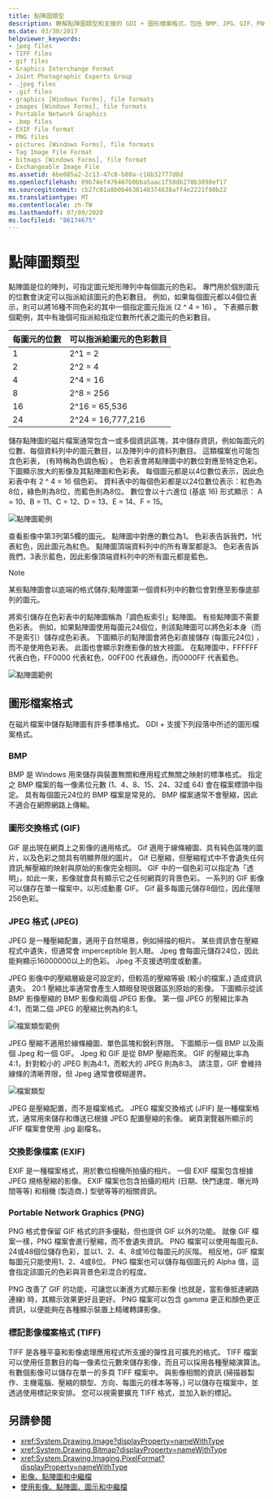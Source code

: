```yaml
---
title: 點陣圖類型
description: 瞭解點陣圖類型和支援的 GDI + 圖形檔案格式，包括 BMP、JPG、GIF、PNG 和 TIFF。
ms.date: 03/30/2017
helpviewer_keywords:
- jpeg files
- TIFF files
- gif files
- Graphics Interchange Format
- Joint Photographic Experts Group
- .jpeg files
- .gif files
- graphics [Windows Forms], file formats
- images [Windows Forms], file formats
- Portable Network Graphics
- .bmp files
- EXIF file format
- PNG files
- pictures [Windows Forms], file formats
- Tag Image File Format
- bitmaps [Windows Forms], file format
- Exchangeable Image File
ms.assetid: 6be085a2-2c13-47c8-b80a-c18b32777d8d
ms.openlocfilehash: 09b74ef476467b0bba5aac1f58db278b3898ef17
ms.sourcegitcommit: cb27c01a8b0b4630148374638aff4e2221f90b22
ms.translationtype: MT
ms.contentlocale: zh-TW
ms.lasthandoff: 07/09/2020
ms.locfileid: "86174675"
---
```

# <a name="types-of-bitmaps"></a>點陣圖類型
點陣圖是位的陣列，可指定圖元矩形陣列中每個圖元的色彩。 專門用於個別圖元的位數會決定可以指派給該圖元的色彩數目。 例如，如果每個圖元都以4個位表示，則可以將16種不同色彩的其中一個指定圖元指派 (2 ^ 4 = 16) 。 下表顯示數個範例，其中有幾個可指派給指定位數所代表之圖元的色彩數目。  
  
|每圖元的位數|可以指派給圖元的色彩數目|  
|--------------------|------------------------------------------------------|  
|1|2^1 = 2|  
|2|2^2 = 4|  
|4|2^4 = 16|  
|8|2^8 = 256|  
|16|2^16 = 65,536|  
|24|2^24 = 16,777,216|  
  
 儲存點陣圖的磁片檔案通常包含一或多個資訊區塊，其中儲存資訊，例如每圖元的位數、每個資料列中的圖元數目，以及陣列中的資料列數目。 這類檔案也可能包含色彩表， (有時稱為色調色板) 。 色彩表會將點陣圖中的數位對應至特定色彩。 下圖顯示放大的影像及其點陣圖和色彩表。 每個圖元都是以4位數位表示，因此色彩表中有 2 ^ 4 = 16 個色彩。 資料表中的每個色彩都是以24位數位表示：紅色為8位，綠色則為8位，而藍色則為8位。 數位會以十六進位 (基底 16) 形式顯示： A = 10、B = 11、C = 12、D = 13、E = 14、F = 15。  
  
 ![點陣圖範例](./media/aboutgdip03-art01.gif "AboutGdip03_Art01")  
  
 查看影像中第3列第5欄的圖元。 點陣圖中對應的數位為1。 色彩表告訴我們，1代表紅色，因此圖元為紅色。 點陣圖頂端資料列中的所有專案都是3。 色彩表告訴我們，3表示藍色，因此影像頂端資料列中的所有圖元都是藍色。  
  
> [!NOTE]
> 某些點陣圖會以底端的格式儲存;點陣圖第一個資料列中的數位會對應至影像底部列的圖元。  
  
 將索引儲存在色彩表中的點陣圖稱為「調色板索引」點陣圖。 有些點陣圖不需要色彩表。 例如，如果點陣圖使用每圖元24個位，則該點陣圖可以將色彩本身（而不是索引）儲存成色彩表。 下圖顯示的點陣圖會將色彩直接儲存 (每圖元24位) ，而不是使用色彩表。 此圖也會顯示對應影像的放大視圖。 在點陣圖中，FFFFFF 代表白色，FF0000 代表紅色，00FF00 代表綠色，而0000FF 代表藍色。  
  
 ![點陣圖範例](./media/aboutgdip03-art02.gif "AboutGdip03_Art02")  
  
## <a name="graphics-file-formats"></a>圖形檔案格式  
 在磁片檔案中儲存點陣圖有許多標準格式。 GDI + 支援下列段落中所述的圖形檔案格式。  
  
### <a name="bmp"></a>BMP  
 BMP 是 Windows 用來儲存與裝置無關和應用程式無關之映射的標準格式。 指定之 BMP 檔案的每一像素位元數 (1、4、8、15、24、32或 64) 會在檔案標頭中指定。 具有每個圖元24位的 BMP 檔案是常見的。 BMP 檔案通常不會壓縮，因此不適合在網際網路上傳輸。  
  
### <a name="graphics-interchange-format-gif"></a>圖形交換格式 (GIF)  
 GIF 是出現在網頁上之影像的通用格式。 Gif 適用于線條繪圖、具有純色區塊的圖片，以及色彩之間具有明顯界限的圖片。 Gif 已壓縮，但壓縮程式中不會遺失任何資訊;解壓縮的映射與原始的影像完全相同。 GIF 中的一個色彩可以指定為「透明」，如此一來，影像就會具有顯示它之任何網頁的背景色彩。 一系列的 GIF 影像可以儲存在單一檔案中，以形成動畫 GIF。 Gif 最多每圖元儲存8個位，因此僅限256色彩。  
  
### <a name="joint-photographic-experts-group-jpeg"></a>JPEG 格式 (JPEG)  
 JPEG 是一種壓縮配置，適用于自然場景，例如掃描的相片。 某些資訊會在壓縮程式中遺失，但通常會 imperceptible 到人眼。 Jpeg 會每圖元儲存24位，因此能夠顯示16000000以上的色彩。 Jpeg 不支援透明度或動畫。  
  
 JPEG 影像中的壓縮層級是可設定的，但較高的壓縮等級 (較小的檔案，) 造成資訊遺失。 20:1 壓縮比率通常會產生人類眼發現很難區別原始的影像。 下圖顯示從該 BMP 影像壓縮的 BMP 影像和兩個 JPEG 影像。 第一個 JPEG 的壓縮比率為4:1，而第二個 JPEG 的壓縮比例為約8:1。  
  
 ![檔案類型範例](./media/aboutgdip03-art03.gif "AboutGdip03_Art03")  
  
 JPEG 壓縮不適用於線條繪圖、單色區塊和銳利界限。 下圖顯示一個 BMP 以及兩個 Jpeg 和一個 GIF。 Jpeg 和 GIF 是從 BMP 壓縮而來。 GIF 的壓縮比率為4:1，針對較小的 JPEG 則為4:1，而較大的 JPEG 則為8:3。 請注意，GIF 會維持線條的清晰界限，但 Jpeg 通常會模糊邊界。  
  
 ![檔案類型](./media/aboutgdip03-art03a.gif "AboutGdip03_Art03A")  
  
 JPEG 是壓縮配置，而不是檔案格式。 JPEG 檔案交換格式 (JFIF) 是一種檔案格式，通常用來儲存和傳送已根據 JPEG 配置壓縮的影像。 網頁瀏覽器所顯示的 JFIF 檔案會使用 .jpg 副檔名。  
  
### <a name="exchangeable-image-file-exif"></a>交換影像檔案 (EXIF)   
 EXIF 是一種檔案格式，用於數位相機所拍攝的相片。 一個 EXIF 檔案包含根據 JPEG 規格壓縮的影像。 EXIF 檔案也包含拍攝的相片 (日期、快門速度、曝光時間等等) 和相機 (製造商、) 型號等等的相關資訊。  
  
### <a name="portable-network-graphics-png"></a>Portable Network Graphics (PNG)  
 PNG 格式會保留 GIF 格式的許多優點，但也提供 GIF 以外的功能。 就像 GIF 檔案一樣，PNG 檔案會進行壓縮，而不會遺失資訊。 PNG 檔案可以使用每圖元8、24或48個位儲存色彩，並以1、2、4、8或16位每圖元的灰階。 相反地，GIF 檔案每圖元只能使用1、2、4或8位。 PNG 檔案也可以儲存每個圖元的 Alpha 值，這會指定該圖元的色彩與背景色彩混合的程度。  
  
 PNG 改善了 GIF 的功能，可讓您以漸進方式顯示影像 (也就是，當影像抵達網路連線) 時，其顯示效果更好且更好。 PNG 檔案可以包含 gamma 更正和顏色更正資訊，以便能夠在各種顯示裝置上精確轉譯影像。  
  
### <a name="tag-image-file-format-tiff"></a>標記影像檔案格式 (TIFF)   
 TIFF 是各種平臺和影像處理應用程式所支援的彈性且可擴充的格式。 TIFF 檔案可以使用任意數目的每一像素位元數來儲存影像，而且可以採用各種壓縮演算法。 有數個影像可以儲存在單一的多頁 TIFF 檔案中。 與影像相關的資訊 (掃描器製作、主機電腦、壓縮的類型、方向、每圖元的樣本等等，) 可以儲存在檔案中，並透過使用標記來安排。 您可以視需要擴充 TIFF 格式，並加入新的標記。  
  
## <a name="see-also"></a>另請參閱

- <xref:System.Drawing.Image?displayProperty=nameWithType>
- <xref:System.Drawing.Bitmap?displayProperty=nameWithType>
- <xref:System.Drawing.Imaging.PixelFormat?displayProperty=nameWithType>
- [影像、點陣圖和中繼檔](images-bitmaps-and-metafiles.md)
- [使用影像、點陣圖、圖示和中繼檔](working-with-images-bitmaps-icons-and-metafiles.md)
